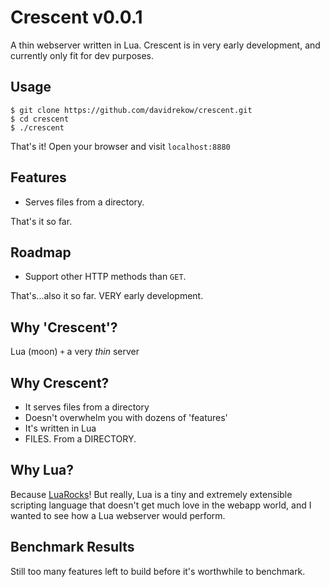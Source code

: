 Crescent v0.0.1
===============
A thin webserver written in Lua. Crescent is in very early development,
and currently only fit for dev purposes.

Usage
-----
    $ git clone https://github.com/davidrekow/crescent.git
    $ cd crescent
    $ ./crescent

That's it! Open your browser and visit `localhost:8880`

Features
--------
- Serves files from a directory.

That's it so far.

Roadmap
-------
 - Support other HTTP methods than `GET`.

That's...also it so far. VERY early development.


Why 'Crescent'?
---------------
Lua (moon) `+` a very *thin* server

Why Crescent?
-------------
 - It serves files from a directory
 - Doesn't overwhelm you with dozens of 'features'
 - It's written in Lua
 - FILES. From a DIRECTORY.

Why Lua?
--------
Because [LuaRocks](http://luarocks.org/)! But really, Lua is a tiny and extremely extensible scripting language that doesn't get much love in the webapp world, and I wanted to see how a Lua webserver would perform.

Benchmark Results
-----------------
Still too many features left to build before it's worthwhile to benchmark.